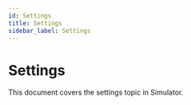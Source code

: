 ```yaml
---
id: Settings
title: Settings
sidebar_label: Settings
---
```


# Settings

This document covers the settings topic in Simulator.